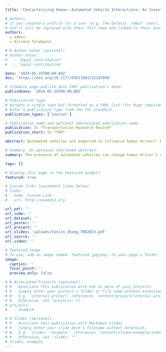 ```yaml
---
title: 'Characterizing Human--Automated Vehicle Interactions: An Investigation into Car-Following Behavior'

# Authors
# If you created a profile for a user (e.g. the default `admin` user), write the username (folder name) here
# and it will be replaced with their full name and linked to their profile.
authors:
  - admin
  - Alireza Talebpour

# # Author notes (optional)
# author_notes:
#   - 'Equal contribution'
#   - 'Equal contribution'

date: '2024-05-25T00:00:00Z'
doi: 'https://doi.org/10.1177/03611981231192999'

# Schedule page publish date (NOT publication's date).
publishDate: '2024-05-25T00:00:00Z'

# Publication type.
# Accepts a single type but formatted as a YAML list (for Hugo requirements).
# Enter a publication type from the CSL standard.
publication_types: ['journal']

# Publication name and optional abbreviated publication name.
publication: In *Transportation Research Record*
publication_short: In *TRR*

abstract: Automated vehicles are expected to influence human drivers’ behavior. Accordingly, capturing such changes is critical for planning and operation purposes. With regard to car-following behavior, a key question is whether existing car-following models can replicate these changes in human behavior. Using a data set that was collected from the car-following behavior of human drivers when following automated vehicles, this paper offers a robust methodology based on the concept of dynamic time warping to investigate the critical parameters that can be used to capture changes in human behavior. The results indicate that spacing can best substantiate such changes. Moreover, calibration and validation of the intelligent driver model (IDM) suggest its inability to capture changes in human behavior in response to automated vehicles. Thus, an extension of the IDM that explicitly models stochasticity in the behavior of individual drivers is applied, and the results show such a model can identify a reduction in uncertainty when following an automated vehicle. This finding also has implications for a stochastic extension to other models when analyzing and simulating a mixed-autonomy traffic flow environment.

# Summary. An optional shortened abstract.
summary: The presence of automated vehicles can change human driver's car-following behavior into less uncertainty.

tags: []

# Display this page in the Featured widget?
featured: true

# Custom links (uncomment lines below)
# links:
# - name: Custom Link
#   url: http://example.org

url_pdf: ''
url_code: ''
url_dataset: ''
url_poster: ''
url_project: ''
url_slides: 'uploads/Yanlin_Zhang_TRB2023.pdf'
url_source: ''
url_video: ''

# Featured image
# To use, add an image named `featured.jpg/png` to your page's folder.
image:
  caption: ''
  focal_point: ''
  preview_only: false

# # Associated Projects (optional).
# #   Associate this publication with one or more of your projects.
# #   Simply enter your project's folder or file name without extension.
# #   E.g. `internal-project` references `content/project/internal-project/index.md`.
# #   Otherwise, set `projects: []`.
# projects:
#   - example

# # Slides (optional).
# #   Associate this publication with Markdown slides.
# #   Simply enter your slide deck's filename without extension.
# #   E.g. `slides: "example"` references `content/slides/example/index.md`.
# #   Otherwise, set `slides: ""`.
# slides: example
---
```


<!-- {{% callout note %}}
Click the _Cite_ button above to demo the feature to enable visitors to import publication metadata into their reference management software.
{{% /callout %}}

{{% callout note %}}
Create your slides in Markdown - click the _Slides_ button to check out the example.
{{% /callout %}} -->

<!-- Add the publication's **full text** or **supplementary notes** here. You can use rich formatting such as including [code, math, and images](https://docs.hugoblox.com/content/writing-markdown-latex/). -->
